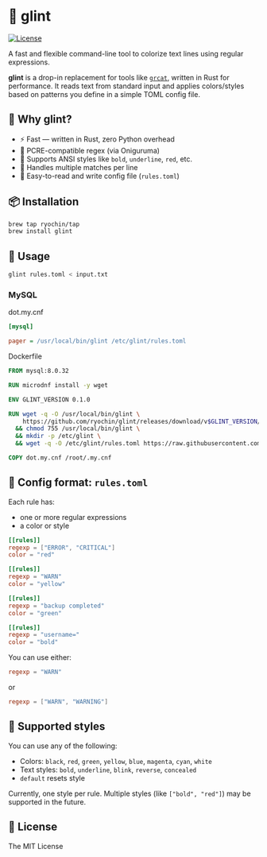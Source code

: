 🔆 glint
========

[![License](https://img.shields.io/hexpm/l/thumbp.svg)](https://github.com/ryochin/thumbp/blob/main/LICENSE)

A fast and flexible command-line tool to colorize text lines using regular expressions.

**glint** is a drop-in replacement for tools like [`grcat`](https://github.com/garabik/grc), written in Rust for performance.
It reads text from standard input and applies colors/styles based on patterns you define in a simple TOML config file.

## 🔧 Why glint?

- ⚡️ Fast — written in Rust, zero Python overhead
- 📜 PCRE-compatible regex (via Oniguruma)
- 🎨 Supports ANSI styles like `bold`, `underline`, `red`, etc.
- 🧩 Handles multiple matches per line
- 📁 Easy-to-read and write config file (`rules.toml`)

## 📦 Installation

```sh
brew tap ryochin/tap
brew install glint
```

## 🚀 Usage

```sh
glint rules.toml < input.txt
```

### MySQL

dot.my.cnf

```ini
[mysql]

pager = /usr/local/bin/glint /etc/glint/rules.toml
```

Dockerfile

```dockerfile
FROM mysql:8.0.32

RUN microdnf install -y wget

ENV GLINT_VERSION 0.1.0

RUN wget -q -O /usr/local/bin/glint \
    https://github.com/ryochin/glint/releases/download/v$GLINT_VERSION/glint-v$GLINT_VERSION-aarch64-unknown-linux-musl \
  && chmod 755 /usr/local/bin/glint \
  && mkdir -p /etc/glint \
  && wget -q -O /etc/glint/rules.toml https://raw.githubusercontent.com/ryochin/glint/refs/heads/main/rules.toml

COPY dot.my.cnf /root/.my.cnf
```

## 📝 Config format: `rules.toml`

Each rule has:

- one or more regular expressions
- a color or style

```toml
[[rules]]
regexp = ["ERROR", "CRITICAL"]
color = "red"

[[rules]]
regexp = "WARN"
color = "yellow"

[[rules]]
regexp = "backup completed"
color = "green"

[[rules]]
regexp = "username="
color = "bold"
```

You can use either:

```toml
regexp = "WARN"
```

or

```toml
regexp = ["WARN", "WARNING"]
```

## 🎨 Supported styles

You can use any of the following:

- Colors: `black`, `red`, `green`, `yellow`, `blue`, `magenta`, `cyan`, `white`
- Text styles: `bold`, `underline`, `blink`, `reverse`, `concealed`
- `default` resets style

Currently, one style per rule. Multiple styles (like `["bold", "red"]`) may be supported in the future.

📄 License
-------

The MIT License
